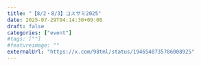 ```yaml
---
title: "【8/2・8/3】コスサミ2025"
date: 2025-07-29T04:14:30+09:00
draft: false
categories: ["event"]
#tags: [""]
#featureimage: ""
externalUrl: "https://x.com/98tml/status/1946540735786008925"
---
```



